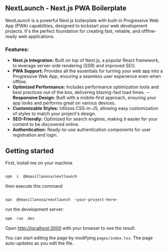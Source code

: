 ## NextLaunch - Next.js PWA Boilerplate

NextLaunch is a powerful Next.js boilerplate with built-in Progressive Web App (PWA) capabilities, designed to kickstart your web development projects. It's the perfect foundation for creating fast, reliable, and offline-ready web applications.

### Features:

- **Next.js Integration:** Built on top of Next.js, a popular React framework, to leverage server-side rendering (SSR) and improved SEO.
- **PWA Support:** Provides all the essentials for turning your web app into a Progressive Web App, ensuring a seamless user experience even when offline.
- **Optimized Performance:** Includes performance optimization tools and best practices out of the box, delivering blazing-fast load times.
  -- **Responsive Design:** Built with a mobile-first approach, ensuring your app looks and performs great on various devices.
- **Customizable Styles:** Utilizes CSS-in-JS, allowing easy customization of styles to match your project's design.
- **SEO-Friendly:** Optimized for search engines, making it easier for your content to be discovered online.
- **Authentication:** Ready-to-use authentication components for user registration and login.

## Getting started

First, Install me on your machine

```bash

npm  i  @kmavillanosa/nextlaunch

```

then execute this command

```bash

npx  @kmavillanosa/nextlaunch  <your-project-here>

```

run the development server:

```bash
npm  run  dev
```

Open [http://localhost:3000](http://localhost:3000) with your browser to see the result.

You can start editing the page by modifying `pages/index.tsx`. The page auto-updates as you edit the file.
